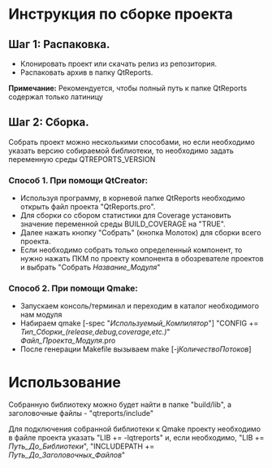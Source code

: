 # Инструкция по сборке проекта
## Шаг 1: Распаковка.

+ Клонировать проект или скачать релиз из репозитория.
+ Распаковать архив в папку QtReports.

<b>Примечание:</b> Рекомендуется, чтобы полный путь к папке QtReports содержал только латиницу

## Шаг 2: Сборка.
Собрать проект можно несколькими способами, но если необходимо указать версию собираемой библиотеки, то необходимо задать переменную среды QTREPORTS_VERSION

### Способ 1. При помощи QtCreator:
+ Используя программу, в корневой папке QtReports необходимо открыть файл проекта "QtReports.pro".
+ Для сборки со сбором статистики для Coverage установить значение переменной среды BUILD_COVERAGE на "TRUE".
+ Далее нажать кнопку "Собрать" (кнопка Молоток) для сборки всего проекта.
+ Если необходимо собрать только определенный компонент, то нужно нажать ПКМ по проекту компонента в обозревателе проектов и выбрать "Собрать <i>Название_Модуля</i>"

### Способ 2. При помощи Qmake:
+ Запускаем консоль/терминал и переходим в каталог необходимого нам модуля
+ Набираем qmake [-spec "<i>Используемый_Компилятор</i>"] "CONFIG += <i>Тип_Сборки_(release,debug,coverage,etc.)</i>" <i>Файл_Проекта_Модуля</i>.pro
+ После генерации Makefile вызываем make [-j<i>КоличествоПотоков</i>]

# Использование
Собранную библиотеку можно будет найти в папке "build/lib", а заголовочные файлы - "qtreports/include"

Для подключения собранной библиотеки к Qmake проекту необходимо в файле проекта указать "LIB += -lqtreports" и, если необходимо, "LIB += <i>Путь_До_Библиотеки</i>", "INCLUDEPATH += <i>Путь_До_Заголовочных_Файлов</i>"